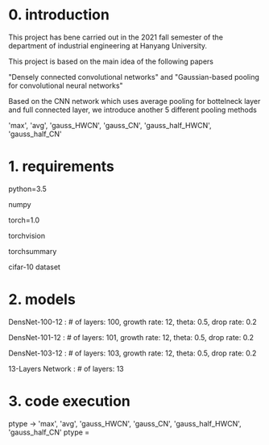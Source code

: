# 0. introduction

This project has bene carried out in the 2021 fall semester of the department of industrial engineering at Hanyang University.

This project is based on the main idea of the following papers

"Densely connected convolutional networks" and "Gaussian-based pooling for convolutional neural networks"

Based on the CNN network which uses average pooling for bottelneck layer and full connected layer, we introduce another 5 different pooling methods

'max', 'avg', 'gauss_HWCN', 'gauss_CN', 'gauss_half_HWCN', 'gauss_half_CN'


# 1. requirements

python=3.5

numpy

torch=1.0

torchvision

torchsummary

cifar-10 dataset


# 2. models

DensNet-100-12 : # of layers: 100, growth rate: 12, theta: 0.5, drop rate: 0.2

DensNet-101-12 : # of layers: 101, growth rate: 12, theta: 0.5, drop rate: 0.2

DensNet-103-12 : # of layers: 103, growth rate: 12, theta: 0.5, drop rate: 0.2

13-Layers Network : # of layers: 13


# 3. code execution

ptype -> 'max', 'avg', 'gauss_HWCN', 'gauss_CN', 'gauss_half_HWCN', 'gauss_half_CN'
ptype = 
